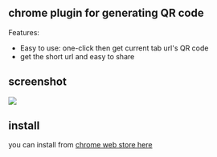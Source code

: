 chrome plugin for generating QR code
---

Features:
* Easy to use: one-click then get current tab url's QR code
* get the short url and easy to share



## screenshot

![](http://images.cnitblog.com/blog2015/282019/201503/171620540178594.png)

## install

you can install from [chrome web store here](https://chrome.google.com/webstore/detail/%E4%BA%8C%E7%BB%B4%E7%A0%81qrcode%E7%94%9F%E6%88%90%E5%99%A8/gfbeojgkkiglkiknbmeobkoceceningk)





